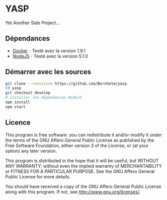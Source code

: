# YASP

Yet Another Side Project...

## Dépendances

- [Docker](https://www.docker.com/) - Testé avec la version 1.9.1
- [NodeJS](https://nodejs.org/en/) - Testé avec la version 5.1.0

## Démarrer avec les sources

```bash
git clone --recursive https://github.com/Bornholm/yasp
cd yasp
git checkout develop
# Installer les dépendances NodeJS
npm install
npm start
```

## Licence

This program is free software: you can redistribute it and/or modify
it under the terms of the GNU Affero General Public License as published by
the Free Software Foundation, either version 3 of the License, or
(at your option) any later version.

This program is distributed in the hope that it will be useful,
but WITHOUT ANY WARRANTY; without even the implied warranty of
MERCHANTABILITY or FITNESS FOR A PARTICULAR PURPOSE.  See the
GNU Affero General Public License for more details.

You should have received a copy of the GNU Affero General Public License
along with this program. If not, see <http://www.gnu.org/licenses/>.
